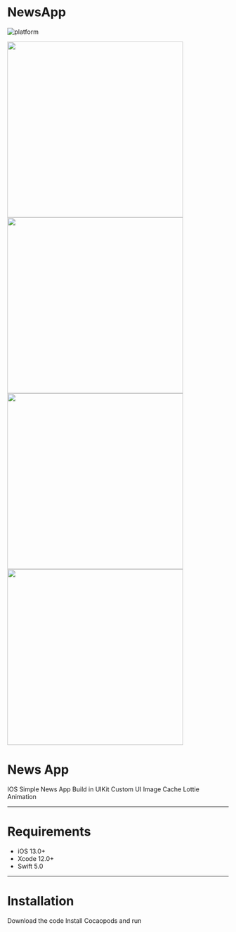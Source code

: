 # NewsApp
![platform](https://img.shields.io/badge/platform-iOS-orange?style=flat-square)
<p align="row">
<img src="https://user-images.githubusercontent.com/73575643/141159783-7304a06b-70e7-4918-8b27-0963d0d74270.png" width="400" >
 <img src="https://user-images.githubusercontent.com/73575643/141159791-35d71ccb-3920-43bd-abff-dcddfbc17338.png" width="400" >
 <img src= "https://user-images.githubusercontent.com/73575643/141159847-f1bef3cb-6881-41fb-b777-8a4c1c7cbf99.png" width="400" >
<img src= "https://user-images.githubusercontent.com/73575643/141159915-983d61dd-b325-4ba1-acdd-8aa08d216905.png" width="400" >
</p>

# News App

IOS Simple News App Build in UIKit
Custom UI
Image Cache
Lottie Animation

---
# Requirements

- iOS 13.0+
- Xcode 12.0+
- Swift 5.0

---


# Installation
Download the code
Install Cocaopods and run
